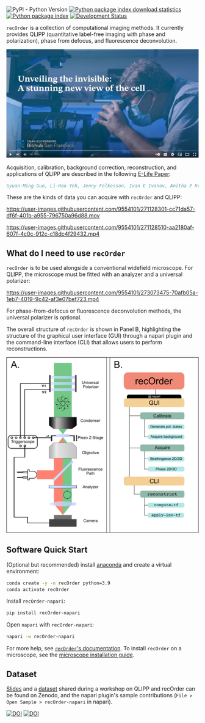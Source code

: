 ![PyPI - Python Version](https://img.shields.io/pypi/pyversions/recOrder-napari)
[![Python package index download statistics](https://img.shields.io/pypi/dm/recOrder-napari.svg)](https://pypistats.org/packages/recOrder-napari)
[![Python package index](https://img.shields.io/pypi/v/recOrder-napari.svg)](https://pypi.org/project/recOrder-napari)
[![Development Status](https://img.shields.io/pypi/status/napari.svg)](https://en.wikipedia.org/wiki/Software_release_life_cycle#Alpha)

`recOrder` is a collection of computational imaging methods. It currently provides QLIPP (quantitative label-free imaging with phase and polarization), phase from defocus, and fluorescence deconvolution. 

[![Unveiling the invisible](https://github.com/mehta-lab/recOrder/blob/main/docs/images/comms_video_screenshot.png?raw=true)](https://www.youtube.com/watch?v=JEZAaPeZhck)

Acquisition, calibration, background correction, reconstruction, and applications of QLIPP are described in the following [E-Life Paper](https://elifesciences.org/articles/55502):

```bibtex
Syuan-Ming Guo, Li-Hao Yeh, Jenny Folkesson, Ivan E Ivanov, Anitha P Krishnan, Matthew G Keefe, Ezzat Hashemi, David Shin, Bryant B Chhun, Nathan H Cho, Manuel D Leonetti, May H Han, Tomasz J Nowakowski, Shalin B Mehta, "Revealing architectural order with quantitative label-free imaging and deep learning," eLife 2020;9:e55502 DOI: 10.7554/eLife.55502 (2020).
```

These are the kinds of data you can acquire with `recOrder` and QLIPP:

https://user-images.githubusercontent.com/9554101/271128301-cc71da57-df6f-401b-a955-796750a96d88.mov

https://user-images.githubusercontent.com/9554101/271128510-aa2180af-607f-4c0c-912c-c18dc4f29432.mp4

## What do I need to use `recOrder`
`recOrder` is to be used alongside a conventional widefield microscope. For QLIPP, the microscope must be fitted with an analyzer and a universal polarizer: 

https://user-images.githubusercontent.com/9554101/273073475-70afb05a-1eb7-4019-9c42-af3e07bef723.mp4

For phase-from-defocus or fluorescence deconvolution methods, the universal polarizer is optional.

The overall structure of `recOrder` is shown in Panel B, highlighting the structure of the graphical user interface (GUI) through a napari plugin and the command-line interface (CLI) that allows users to perform reconstructions.

![Flow Chart](https://github.com/mehta-lab/recOrder/blob/main/docs/images/recOrder_Fig1_Overview.png?raw=true)



## Software Quick Start

(Optional but recommended) install [anaconda](https://www.anaconda.com/products/distribution) and create a virtual environment:

```sh
conda create -y -n recOrder python=3.9
conda activate recOrder
```

Install `recOrder-napari`:

```sh
pip install recOrder-napari
```

Open `napari` with `recOrder-napari`:

```sh
napari -w recOrder-napari
```

For more help, see [`recOrder`'s documentation](https://github.com/mehta-lab/recOrder/tree/main/docs). To install `recOrder` 
on a microscope, see the [microscope installation guide](https://github.com/mehta-lab/recOrder/blob/main/docs/microscope-installation-guide.md).

## Dataset

[Slides](https://doi.org/10.5281/zenodo.5135889) and a [dataset](https://doi.org/10.5281/zenodo.5178487) shared during a workshop on QLIPP and recOrder can be found on Zenodo, and the napari plugin's sample contributions (`File > Open Sample > recOrder-napari` in napari).

[![DOI](https://zenodo.org/badge/DOI/10.5281/zenodo.5178487.svg)](https://doi.org/10.5281/zenodo.5178487)
[![DOI](https://zenodo.org/badge/DOI/10.5281/zenodo.5135889.svg)](https://doi.org/10.5281/zenodo.5135889)
